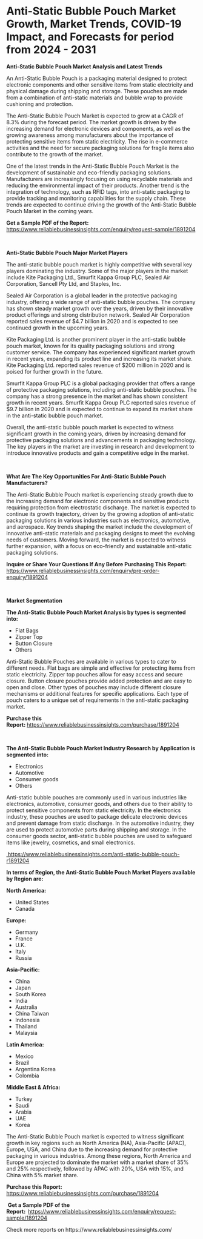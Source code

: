 <p><h1>Anti-Static Bubble Pouch Market Growth, Market Trends, COVID-19 Impact, and Forecasts for period from 2024 - 2031</h1></p><p><strong>Anti-Static Bubble Pouch Market Analysis and Latest Trends</strong></p>
<p><p>An Anti-Static Bubble Pouch is a packaging material designed to protect electronic components and other sensitive items from static electricity and physical damage during shipping and storage. These pouches are made from a combination of anti-static materials and bubble wrap to provide cushioning and protection.</p><p>The Anti-Static Bubble Pouch Market is expected to grow at a CAGR of 8.3% during the forecast period. The market growth is driven by the increasing demand for electronic devices and components, as well as the growing awareness among manufacturers about the importance of protecting sensitive items from static electricity. The rise in e-commerce activities and the need for secure packaging solutions for fragile items also contribute to the growth of the market.</p><p>One of the latest trends in the Anti-Static Bubble Pouch Market is the development of sustainable and eco-friendly packaging solutions. Manufacturers are increasingly focusing on using recyclable materials and reducing the environmental impact of their products. Another trend is the integration of technology, such as RFID tags, into anti-static packaging to provide tracking and monitoring capabilities for the supply chain. These trends are expected to continue driving the growth of the Anti-Static Bubble Pouch Market in the coming years.</p></p>
<p><strong>Get a Sample PDF of the Report:&nbsp;</strong> <a href="https://www.reliablebusinessinsights.com/enquiry/request-sample/1891204">https://www.reliablebusinessinsights.com/enquiry/request-sample/1891204</a></p>
<p>&nbsp;</p>
<p><strong>Anti-Static Bubble Pouch Major Market Players</strong></p>
<p><p>The anti-static bubble pouch market is highly competitive with several key players dominating the industry. Some of the major players in the market include Kite Packaging Ltd., Smurfit Kappa Group PLC, Sealed Air Corporation, Sancell Pty Ltd, and Staples, Inc.</p><p>Sealed Air Corporation is a global leader in the protective packaging industry, offering a wide range of anti-static bubble pouches. The company has shown steady market growth over the years, driven by their innovative product offerings and strong distribution network. Sealed Air Corporation reported sales revenue of $4.7 billion in 2020 and is expected to see continued growth in the upcoming years.</p><p>Kite Packaging Ltd. is another prominent player in the anti-static bubble pouch market, known for its quality packaging solutions and strong customer service. The company has experienced significant market growth in recent years, expanding its product line and increasing its market share. Kite Packaging Ltd. reported sales revenue of $200 million in 2020 and is poised for further growth in the future.</p><p>Smurfit Kappa Group PLC is a global packaging provider that offers a range of protective packaging solutions, including anti-static bubble pouches. The company has a strong presence in the market and has shown consistent growth in recent years. Smurfit Kappa Group PLC reported sales revenue of $9.7 billion in 2020 and is expected to continue to expand its market share in the anti-static bubble pouch market.</p><p>Overall, the anti-static bubble pouch market is expected to witness significant growth in the coming years, driven by increasing demand for protective packaging solutions and advancements in packaging technology. The key players in the market are investing in research and development to introduce innovative products and gain a competitive edge in the market.</p></p>
<p>&nbsp;</p>
<p><strong>What Are The Key Opportunities For Anti-Static Bubble Pouch Manufacturers?</strong></p>
<p><p>The Anti-Static Bubble Pouch market is experiencing steady growth due to the increasing demand for electronic components and sensitive products requiring protection from electrostatic discharge. The market is expected to continue its growth trajectory, driven by the growing adoption of anti-static packaging solutions in various industries such as electronics, automotive, and aerospace. Key trends shaping the market include the development of innovative anti-static materials and packaging designs to meet the evolving needs of customers. Moving forward, the market is expected to witness further expansion, with a focus on eco-friendly and sustainable anti-static packaging solutions.</p></p>
<p><strong>Inquire or Share Your Questions If Any Before Purchasing This Report:</strong> <a href="https://www.reliablebusinessinsights.com/enquiry/pre-order-enquiry/1891204">https://www.reliablebusinessinsights.com/enquiry/pre-order-enquiry/1891204</a></p>
<p>&nbsp;</p>
<p><strong>Market Segmentation</strong></p>
<p><strong>The Anti-Static Bubble Pouch Market Analysis by types is segmented into:</strong></p>
<p><ul><li>Flat Bags</li><li>Zipper Top</li><li>Button Closure</li><li>Others</li></ul></p>
<p><p>Anti-Static Bubble Pouches are available in various types to cater to different needs. Flat bags are simple and effective for protecting items from static electricity. Zipper top pouches allow for easy access and secure closure. Button closure pouches provide added protection and are easy to open and close. Other types of pouches may include different closure mechanisms or additional features for specific applications. Each type of pouch caters to a unique set of requirements in the anti-static packaging market.</p></p>
<p><strong>Purchase this Report:&nbsp;</strong><a href="https://www.reliablebusinessinsights.com/purchase/1891204">https://www.reliablebusinessinsights.com/purchase/1891204</a></p>
<p>&nbsp;</p>
<p><strong>The Anti-Static Bubble Pouch Market Industry Research by Application is segmented into:</strong></p>
<p><ul><li>Electronics</li><li>Automotive</li><li>Consumer goods</li><li>Others</li></ul></p>
<p><p>Anti-static bubble pouches are commonly used in various industries like electronics, automotive, consumer goods, and others due to their ability to protect sensitive components from static electricity. In the electronics industry, these pouches are used to package delicate electronic devices and prevent damage from static discharge. In the automotive industry, they are used to protect automotive parts during shipping and storage. In the consumer goods sector, anti-static bubble pouches are used to safeguard items like jewelry, cosmetics, and small electronics.</p></p>
<p><a href="https://www.reliablebusinessinsights.com/anti-static-bubble-pouch-r1891204">&nbsp;https://www.reliablebusinessinsights.com/anti-static-bubble-pouch-r1891204</a></p>
<p><strong>In terms of Region, the Anti-Static Bubble Pouch Market Players available by Region are:</strong></p>
<p>
    <p> <strong> North America: </strong>
        <ul>
            <li>United States</li>
            <li>Canada</li>
        </ul>
        </p> 
    <p> <strong> Europe: </strong>
        <ul>
            <li>Germany</li>
            <li>France</li>
            <li>U.K.</li>
            <li>Italy</li>
            <li>Russia</li>
        </ul>
        </p> 
    <p> <strong> Asia-Pacific: </strong>
        <ul>
            <li>China</li>
            <li>Japan</li>
            <li>South Korea</li>
            <li>India</li>
            <li>Australia</li>
            <li>China Taiwan</li>
            <li>Indonesia</li>
            <li>Thailand</li>
            <li>Malaysia</li>
        </ul>
        </p> 
    <p> <strong> Latin America: </strong>
        <ul>
            <li>Mexico</li>
            <li>Brazil</li>
            <li>Argentina Korea</li>
            <li>Colombia</li>
        </ul>
        </p> 
    <p> <strong> Middle East & Africa: </strong>
        <ul>
            <li>Turkey</li>
            <li>Saudi</li>
            <li>Arabia</li>
            <li>UAE</li>
            <li>Korea</li>
        </ul>
    </p>
    </p>
<p><p>The Anti-Static Bubble Pouch market is expected to witness significant growth in key regions such as North America (NA), Asia-Pacific (APAC), Europe, USA, and China due to the increasing demand for protective packaging in various industries. Among these regions, North America and Europe are projected to dominate the market with a market share of 35% and 25% respectively, followed by APAC with 20%, USA with 15%, and China with 5% market share.</p></p>
<p><strong>Purchase this Report: </strong><a href="https://www.reliablebusinessinsights.com/purchase/1891204">https://www.reliablebusinessinsights.com/purchase/1891204</a></p>
<p>&nbsp;<strong>Get a Sample PDF of the Report:&nbsp;&nbsp;</strong><a href="https://www.reliablebusinessinsights.com/enquiry/request-sample/1891204">https://www.reliablebusinessinsights.com/enquiry/request-sample/1891204</a></p>
<p><strong></strong></p>
<p>Check more reports on https://www.reliablebusinessinsights.com/</p>